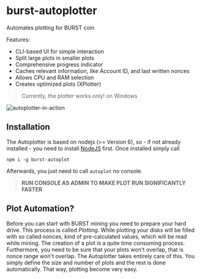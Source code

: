 # burst-autoplotter

Automates plotting for BURST coin

Features:

- CLI-based UI for simple interaction
- Split large plots in smaller plots
- Comprehensive progress indicator
- Caches relevant information, like Account ID, and last written nonces
- Allows CPU and RAM selection
- Creates optimized plots (XPlotter)

> Currently, the plotter works only! on Windows

![autoplotter-in-action](https://cdn.discordapp.com/attachments/324092664813191170/336669430446555147/autoplotter.gif)
 
## Installation

The Autoplotter is based on nodejs (>= Version 6), so - if not already installed - you need to install [NodeJS](https://nodejs.org/en/download/) first.
Once installed simply call 

`npm i -g burst-autoplot`

Afterwards, you just need to call `autoplot` no console.

> __RUN CONSOLE AS ADMIN TO MAKE PLOT RUN SIGNIFICANTLY FASTER__


## Plot Automation?

Before you can start with BURST mining you need to prepare your hard drive. This process is called _Plotting_.
While plotting your disks will be filled with so called nonces, kind of pre-calculated values, which will be read 
while mining. The creation of a plot is a quite time consuming process. Furthermore, you need to be sure that your plots 
won't overlap, that is nonce range won't overlap. The Autoplotter takes entirely care of this.
You simply define the size and number of plots and the rest is done automatically. That way, plotting become very easy.
